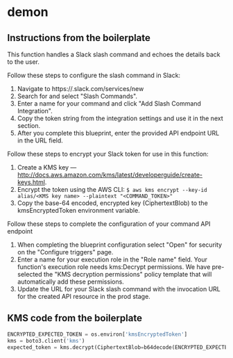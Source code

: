 # demon

## Instructions from the boilerplate

This function handles a Slack slash command and echoes the details back to the user.

Follow these steps to configure the slash command in Slack:

1. Navigate to https://<your-team-domain>.slack.com/services/new
1. Search for and select "Slash Commands".
1. Enter a name for your command and click "Add Slash Command Integration".
1. Copy the token string from the integration settings and use it in the next section.
1. After you complete this blueprint, enter the provided API endpoint URL in the URL field.

Follow these steps to encrypt your Slack token for use in this function:

1. Create a KMS key — http://docs.aws.amazon.com/kms/latest/developerguide/create-keys.html.
1. Encrypt the token using the AWS CLI: `$ aws kms encrypt --key-id alias/<KMS key name> --plaintext "<COMMAND_TOKEN>"`
1. Copy the base-64 encoded, encrypted key (CiphertextBlob) to the kmsEncryptedToken environment variable.

Follow these steps to complete the configuration of your command API endpoint

1. When completing the blueprint configuration select "Open" for security on the "Configure triggers" page.
1. Enter a name for your execution role in the "Role name" field. Your function's execution role needs kms:Decrypt permissions. We have pre-selected the "KMS decryption permissions" policy template that will automatically add these permissions.
1. Update the URL for your Slack slash command with the invocation URL for the created API resource in the prod stage.

## KMS code from the boilerplate

```python
ENCRYPTED_EXPECTED_TOKEN = os.environ['kmsEncryptedToken']
kms = boto3.client('kms')
expected_token = kms.decrypt(CiphertextBlob=b64decode(ENCRYPTED_EXPECTED_TOKEN))['Plaintext']```
